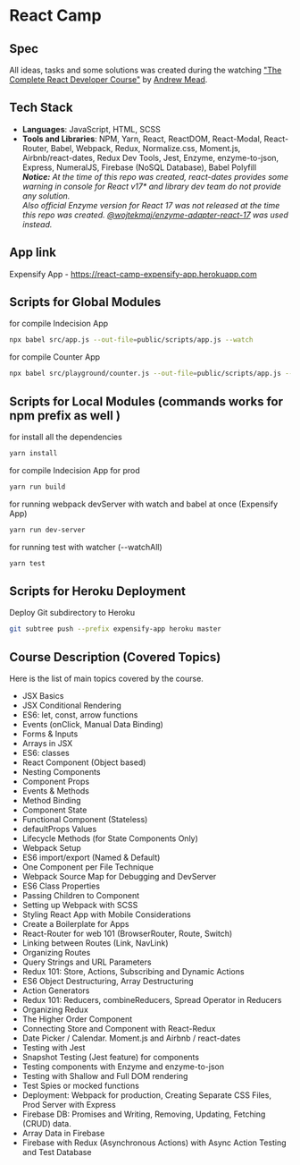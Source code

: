 # React Camp

## Spec
All ideas, tasks and some solutions was created during the watching ["The Complete React Developer Course"](https://ibm-learning.udemy.com/course-dashboard-redirect/?course_id=1286908) by [Andrew Mead](https://mead.io).

## Tech Stack
 - **Languages**: JavaScript, HTML, SCSS
 - **Tools and Libraries**: NPM, Yarn, React, ReactDOM, React-Modal, React-Router, Babel, Webpack, Redux, Normalize.css, Moment.js, Airbnb/react-dates, Redux Dev Tools, Jest, Enzyme, enzyme-to-json, Express, NumeralJS, Firebase (NoSQL Database), Babel Polyfill
\
***Notice:*** *At the time of this repo was created, react-dates provides some warning in console for React v17\* and library dev team do not provide any solution.*
\
*Also official Enzyme version for React 17 was not released at the time this repo was created. [@wojtekmaj/enzyme-adapter-react-17](https://www.npmjs.com/package/@wojtekmaj/enzyme-adapter-react-17) was used instead.*

## App link
Expensify App -  https://react-camp-expensify-app.herokuapp.com

## Scripts for Global Modules
for compile Indecision App
```sh
npx babel src/app.js --out-file=public/scripts/app.js --watch
```
for compile Counter App
```sh
npx babel src/playground/counter.js --out-file=public/scripts/app.js --watch
```

## Scripts for Local Modules (commands works for npm prefix as well )
for install all the dependencies
```sh
yarn install
```

for compile Indecision App for prod
```sh
yarn run build
```

for running webpack devServer with watch and babel at once (Expensify App)
```sh
yarn run dev-server
```

for running test with watcher (--watchAll)
```sh
yarn test
```

## Scripts for Heroku Deployment
Deploy Git subdirectory to Heroku
```sh
git subtree push --prefix expensify-app heroku master
```

## Course Description (Covered Topics)
Here is the list of main topics covered by the course.
- JSX Basics
- JSX Conditional Rendering
- ES6: let, const, arrow functions
- Events (onClick, Manual Data Binding)
- Forms & Inputs
- Arrays in JSX
- ES6: classes
- React Component (Object based)
- Nesting Components
- Component Props
- Events & Methods
- Method Binding
- Component State
- Functional Component (Stateless)
- defaultProps Values
- Lifecycle Methods (for State Components Only)
- Webpack Setup
- ES6 import/export (Named & Default)
- One Component per File Technique
- Webpack Source Map for Debugging and DevServer
- ES6 Class Properties
- Passing Children to Component
- Setting up Webpack with SCSS
- Styling React App with Mobile Considerations
- Create a Boilerplate for Apps
- React-Router for web 101 (BrowserRouter, Route, Switch)
- Linking between Routes (Link, NavLink)
- Organizing Routes
- Query Strings and URL Parameters
- Redux 101: Store, Actions, Subscribing and Dynamic Actions
- ES6 Object Destructuring, Array Destructuring
- Action Generators
- Redux 101: Reducers, combineReducers, Spread Operator in Reducers
- Organizing Redux
- The Higher Order Component
- Connecting Store and Component with React-Redux
- Date Picker / Calendar. Moment.js and Airbnb / react-dates
- Testing with Jest
- Snapshot Testing (Jest feature) for components
- Testing components with Enzyme and enzyme-to-json
- Testing with Shallow and Full DOM rendering
- Test Spies or mocked functions
- Deployment: Webpack for production, Creating Separate CSS Files, Prod Server with Express
- Firebase DB: Promises and Writing, Removing, Updating, Fetching (CRUD) data.
- Array Data in Firebase
- Firebase with Redux (Asynchronous Actions) with Async Action Testing and Test Database
